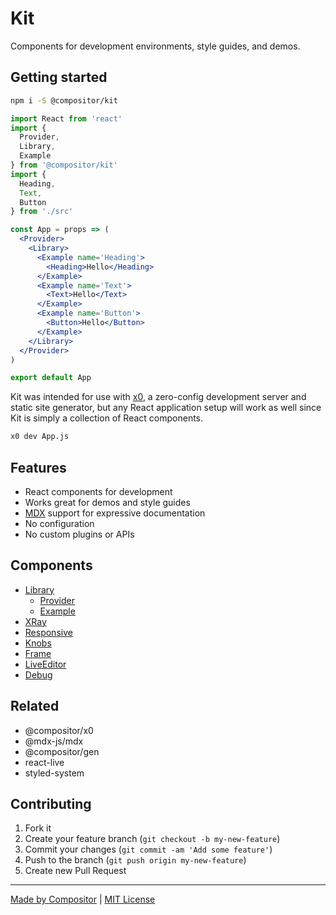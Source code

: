 # Kit

Components for development environments, style guides, and demos.

## Getting started

```sh
npm i -S @compositor/kit
```

```jsx
import React from 'react'
import {
  Provider,
  Library,
  Example
} from '@compositor/kit'
import {
  Heading,
  Text,
  Button
} from './src'

const App = props => (
  <Provider>
    <Library>
      <Example name='Heading'>
        <Heading>Hello</Heading>
      </Example>
      <Example name='Text'>
        <Text>Hello</Text>
      </Example>
      <Example name='Button'>
        <Button>Hello</Button>
      </Example>
    </Library>
  </Provider>
)

export default App
```

Kit was intended for use with [x0][x0],
a zero-config development server and static site generator,
but any React application setup will work as well since Kit is simply a collection of React components.

```sh
x0 dev App.js
```

## Features

- React components for development
- Works great for demos and style guides
- [MDX][mdx] support for expressive documentation
- No configuration
- No custom plugins or APIs

## Components

- [Library](docs/Library.md)
  * [Provider](docs/Library.md#provider)
  * [Example](docs/Library.md#example)
- [XRay](docs/XRay.md)
- [Responsive](docs/Responsive.md)
- [Knobs](docs/Knob.md)
- [Frame](docs/Frame.md)
- [LiveEditor](docs/LiveEditor.md)
- [Debug](docs/Debug.md)

## Related

- @compositor/x0
- @mdx-js/mdx
- @compositor/gen
- react-live
- styled-system

## Contributing

1. Fork it
2. Create your feature branch (`git checkout -b my-new-feature`)
3. Commit your changes (`git commit -am 'Add some feature'`)
4. Push to the branch (`git push origin my-new-feature`)
5. Create new Pull Request

---

[Made by Compositor](https://compositor.io/)
|
[MIT License](license)

[x0]: https://github.com/c8r/x0
[mdx]: https://github.com/mdx-js/mdx
[react-live]: https://github.com/FormidableLabs/react-live
